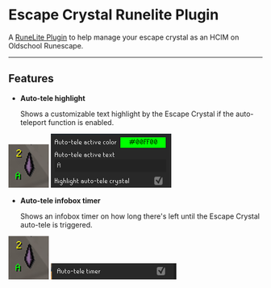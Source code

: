 # Escape Crystal Runelite Plugin

A [RuneLite Plugin](https://github.com/runelite/plugin-hub) to help manage your escape crystal as an HCIM on Oldschool
Runescape.

---

## Features

- **Auto-tele highlight**

  Shows a customizable text highlight by the Escape Crystal if the auto-teleport function is enabled.

![Auto-tele highlight](assets/screenshots/escape-crystal-auto-tele-highlight.png)
![Auto-tele config](assets/screenshots/auto-tele-configs.png)

- **Auto-tele infobox timer**

  Shows an infobox timer on how long there's left until the Escape Crystal auto-tele is triggered.

![Auto-tele infobox timer](assets/screenshots/escape-crystal-auto-tele-highlight.png)
![Auto-tele config](assets/screenshots/auto-tele-timer-config.png)
